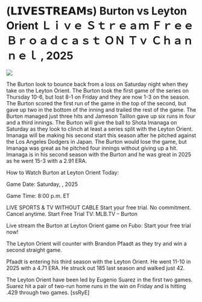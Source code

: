 # (𝗟𝗜𝗩𝗘𝗦𝗧𝗥𝗘𝗔𝗠𝘀) Burton vs Leyton Orient Ｌｉｖｅ Ｓｔｒｅａｍ Ｆｒｅｅ Ｂｒｏａｄｃａｓｔ ＯＮ Ｔｖ Ｃｈａｎｎｅｌ , 2025  
  
  
[![](https://i.imgur.com/qSNzIqt.png)](https://movie.rssnews.media/fuLAcDZ.php)  
  
The Burton look to bounce back from a loss on Saturday night when they take on the Leyton Orient. The Burton took the first game of the series on Thursday 10-6, but lost 8-1 on Friday and they are now 1-3 on the season. The Burton scored the first run of the game in the top of the second, but gave up two in the bottom of the inning and trailed the rest of the game. The Burton managed just three hits and Jameson Taillon gave up six runs in four and a third innings. The Burton will give the ball to Shota Imanaga on Saturday as they look to clinch at least a series split with the Leyton Orient. Imanaga will be making his second start this season after he pitched against the Los Angeles Dodgers in Japan. The Burton would lose the game, but Imanaga was great as he pitched four innings without giving up a hit. Imanaga is in his second season with the Burton and he was great in 2025 as he went 15-3 with a 2.91 ERA.

How to Watch Burton at Leyton Orient Today:

Game Date: Saturday, , 2025

Game Time: 8:00 p.m. ET

LIVE SPORTS & TV WITHOUT CABLE
Start your free trial. No commitment. Cancel anytime.
Start Free Trial
TV: MLB.TV – Burton

Live stream the Burton at Leyton Orient game on Fubo: Start your free trial now!

The Leyton Orient will counter with Brandon Pfaadt as they try and win a second straight game.

Pfaadt is entering his third season with the Leyton Orient. He went 11-10 in 2025 with a 4.71 ERA. He struck out 185 last season and walked just 42.

The Leyton Orient have been led by Eugenio Suarez in the first two games. Suarez hit a pair of two-run home runs in the win on Friday and is hitting .429 through two games. [ssRyE]